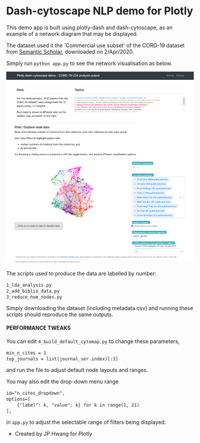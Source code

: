 # Dash-cytoscape NLP demo for Plotly

This demo app is built using plotly-dash and dash-cytoscape, as an 
example of a network diagram that may be displayed.

The dataset used it the 'Commercial use subset' of the CORD-19 dataset from 
[Semantic Scholar](https://pages.semanticscholar.org/coronavirus-research), 
downloaded on 2/Apr/2020. 

Simply run `python app.py` to see the network visualisation as below.

![app screenshot](screenshot1.png "Screenshot of the app")

The scripts used to produce the data are labelled by number:

    1_lda_analysis.py
    2_add_biblio_data.py
    3_reduce_num_nodes.py


Simply downloading the dataset (including metadata.csv) 
and running these scripts should reproduce the same outputs.

#### PERFORMANCE TWEAKS 

You can edit `4_build_default_cytomap.py` to change these parameters,
```
min_n_cites = 1
top_journals = list(journal_ser.index)[:3]
```
and run the file to adjust default node layouts and ranges.

You may also edit the drop-down menu range 
```
id="n_cites_dropdown",
options=[
    {"label": k, "value": k} for k in range(1, 21)
],
```
in `app.py` to adjust the selectable range of filters being displayed.

* Created by JP Hwang for Plotly 
